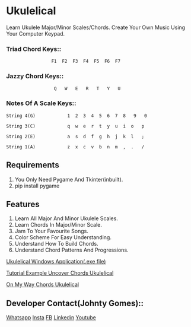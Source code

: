 # Ukulelical
Learn Ukulele Major/Minor Scales/Chords. Create Your Own Music Using Your Computer Keypad.

### Triad Chord Keys::
                     F1  F2  F3  F4  F5  F6  F7
### Jazzy Chord Keys::
                      Q   W   E   R   T   Y   U

### Notes Of A Scale Keys::               
    String 4(G)            1  2  3  4  5  6  7  8   9   0
    
    String 3(C)            q  w  e  r  t  y  u  i  o   p   
    
    String 2(E)            a  s  d  f  g  h  j  k  l   ;   
    
    String 1(A)            z  x  c  v  b  n  m  ,  .   /
  
                        
## Requirements
1. You Only Need Pygame And Tkinter(inbuilt).
2. pip install pygame

## Features
1. Learn All Major And Minor Ukulele Scales.
2. Learn Chords In Major/Minor Scale.
3. Jam To Your Favourite Songs.
4. Color Scheme For Easy Understanding.
5. Understand How To Build Chords.
6. Understand Chord Patterns And Progressions.

[Ukulelical Windows Application(.exe file)](https://drive.google.com/file/d/1NQIbhvkkrrxgqGVieRgUTwK6ipMOV81J/view?usp=sharing)

[Tutorial Example Uncover Chords Ukulelical](https://www.youtube.com/watch?v=EW2u2uC0KBo)

[On My Way Chords Ukulelical](https://www.youtube.com/watch?v=_6iITEz5OVs)

## Developer Contact(Johnty Gomes)::
[Whatsapp](http://api.whatsapp.com/send?phone=+919773211427)
[Insta](http://instagram.com/johntygomes7)
[FB](https://www.facebook.com/guitarical.guy.7/)
[Linkedin](https://www.linkedin.com/in/johnty-g-315946b9/)
[Youtube](https://www.youtube.com/c/GuitaricalMaster/)
